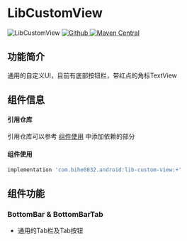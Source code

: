 # LibCustomView

![LibCustomView](https://img.shields.io/badge/AndroidAppFactory-LibCustomView-brightgreen)
[ ![Github](https://img.shields.io/badge/Github-LibCustomView-brightgreen?style=social) ](https://github.com/bihe0832/AndroidAppFactory/tree/master/LibCustomView)
[ ![Maven Central](https://img.shields.io/maven-central/v/com.bihe0832.android/lib-custom-view) ](https://search.maven.org/artifact/com.bihe0832.android/lib-custom-view)


## 功能简介

通用的自定义UI，目前有底部按钮栏，带红点的角标TextView

## 组件信息

#### 引用仓库

引用仓库可以参考 [组件使用](./../start.md) 中添加依赖的部分

#### 组件使用

```groovy
implementation 'com.bihe0832.android:lib-custom-view:+'
```

## 组件功能

### BottomBar & BottomBarTab

- 通用的Tab栏及Tab按钮

